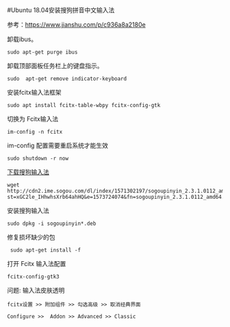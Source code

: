 #Ubuntu 18.04安装搜狗拼音中文输入法

参考：https://www.jianshu.com/p/c936a8a2180e

卸载ibus。
```shell
sudo apt-get purge ibus
```

卸载顶部面板任务栏上的键盘指示。
```shell
sudo  apt-get remove indicator-keyboard
```

安装fcitx输入法框架
```shell
sudo apt install fcitx-table-wbpy fcitx-config-gtk
```

切换为 Fcitx输入法
```shell
im-config -n fcitx
```

im-config 配置需要重启系统才能生效
```shell
sudo shutdown -r now
```

[下载搜狗输入法](http://cdn2.ime.sogou.com/dl/index/1571302197/sogoupinyin_2.3.1.0112_amd64.deb?st=xGC2le_IHhwhsXrb64ahHQ&e=1573724074&fn=sogoupinyin_2.3.1.0112_amd64.deb)
```shell
wget http://cdn2.ime.sogou.com/dl/index/1571302197/sogoupinyin_2.3.1.0112_amd64.deb?st=xGC2le_IHhwhsXrb64ahHQ&e=1573724074&fn=sogoupinyin_2.3.1.0112_amd64.deb
```

安装搜狗输入法
```shell
sudo dpkg -i sogoupinyin*.deb
```

修复损坏缺少的包
```shell
 sudo apt-get install -f
```

打开 Fcitx 输入法配置
```shell
fcitx-config-gtk3
```

问题: 输入法皮肤透明
```
fcitx设置 >> 附加组件 >> 勾选高级 >> 取消经典界面

Configure >>  Addon >> Advanced >> Classic
```
<!--stackedit_data:
eyJoaXN0b3J5IjpbLTIwNTUzNTc1NjddfQ==
-->